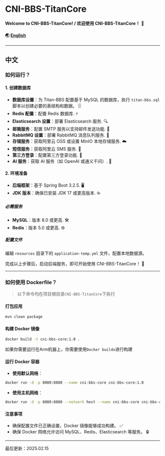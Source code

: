 # CNI-BBS-TitanCore

**Welcome to CNI-BBS-TitanCore! / 欢迎使用 CNI-BBS-TitanCore！** 🚀

#### 🌏 [English](https://github.com/patricleehua/CNI-BBS-TitanCore/blob/main/README.md)

------

## 中文

### 如何运行？

#### 1. 创建数据库

- **数据库设置**：为 Titan-BBS 配置基于 MySQL 的数据库，执行 `titan-bbs.sql` 脚本以创建必要的表结构和数据。 🗄️
- **Redis 配置**：配置 Redis 数据库. ⚡
- **Elasticsearch 设置**：部署 Elasticsearch 服务. 🔍
- **邮箱服务**：配置 SMTP 服务以支持邮件发送功能. 📧
- **RabbitMQ 设置**：部署 RabbitMQ 消息队列服务. 🐇
- **存储服务**：获取阿里云 OSS 或设置 MinIO 本地存储服务. ☁️
- **短信服务**：获取阿里云 SMS 服务. 📱
- **第三方登录**：配置第三方登录功能. 🔑
- **AI 服务**：获取 AI 服务（如 OpenAI 或通义千问）. 🤖

#### 2. 环境准备

- **后端框架**：基于 Spring Boot 3.2.5. 🖥️
- **JDK 版本**：确保已安装 JDK 17 或更高版本. ☕️

##### 必需服务

- **MySQL**：版本 8.0 或更高. 🛠️
- **Redis**：版本 5.0 或更高. ⚙️

##### 配置文件

编辑 `resources` 目录下的 `application-temp.yml` 文件，配置本地数据源。

完成以上步骤后，启动后端服务，即可开始使用 CNI-BBS-TitanCore！ 🎉

------

### 如何使用 Dockerfile？

> 以下命令均在项目根目录`CNI-BBS-TitanCore`下执行

#### 打包应用

```bash
mvn clean package
```

#### 构建 Docker 镜像

```bash
docker build -t cni-bbs-core:1.0 .
```

如果你需要运行在Arm机器上，你需要使用`Docker buildx`进行构建

#### 运行 Docker 容器

- **使用默认网络**：

```bash
docker run -d -p 8080:8080 --name cni-bbs-core cni-bbs-core:1.0
```

- **使用主机网络**：

```bash
docker run -d -p 8080:8080 --network host --name cni-bbs-core cni-bbs-core:1.0
```

#### 注意事项

- 确保配置文件已正确设置，Docker 镜像能够成功构建。 ✅
- 确保 Docker 网络允许访问 MySQL、Redis、Elasticsearch 等服务。 🔒

------

最后更新：2025.02.15
